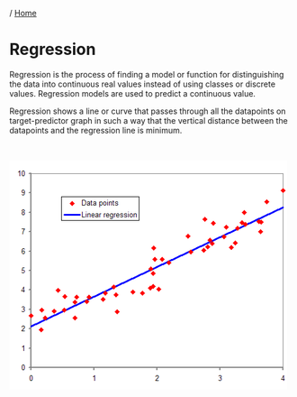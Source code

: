 / [Home](index.md)

# Regression

Regression is the process of finding a model or function for distinguishing the data into continuous real values instead of using classes or discrete values. Regression models are used to predict a continuous value.

Regression shows a line or curve that passes through all the datapoints on target-predictor graph in such a way that the vertical distance between the datapoints and the regression line is minimum.

<br>

![Regression](images/regression.png "Regression")
<br>
